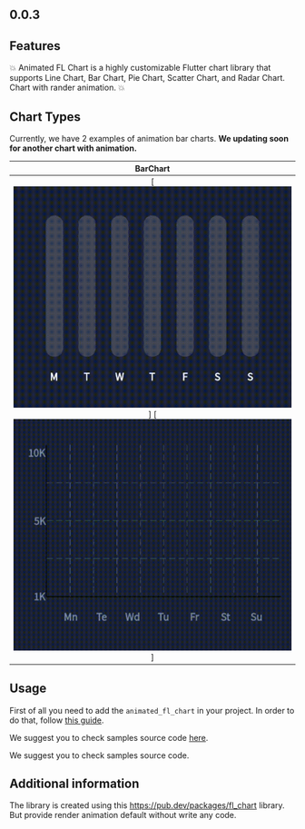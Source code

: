 ## 0.0.3

## Features

💥 Animated FL Chart is a highly customizable Flutter chart library that supports Line Chart, Bar Chart, Pie Chart, Scatter Chart, and Radar Chart. Chart with rander animation. 💥

## Chart Types

Currently, we have 2 examples of animation bar charts. **We updating soon for another chart with animation.**

|BarChart	|
|:------------:|
|	[![](https://raw.githubusercontent.com/hardik6005/animated_fl_chart/main/example/assets/gif/Video.Guru_20230309_131445384.gif)] [![](https://raw.githubusercontent.com/hardik6005/animated_fl_chart/main/example/assets/gif/Video.Guru_20230309_131558414.gif)] |


## Usage

First of all you need to add the `animated_fl_chart` in your project. In order to do that, follow [this guide](https://pub.dev/packages/animated_fl_chart).

We suggest you to check samples source code [here](https://github.com/hardik6005/animated_fl_chart).

We suggest you to check samples source code.

## Additional information

The library is created using this https://pub.dev/packages/fl_chart library. But provide render animation default without write any code.